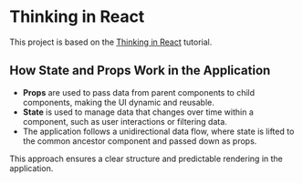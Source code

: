 # Thinking in React

This project is based on the [Thinking in React](https://react.dev/learn/thinking-in-react) tutorial.

## How State and Props Work in the Application

- **Props** are used to pass data from parent components to child components, making the UI dynamic and reusable.
- **State** is used to manage data that changes over time within a component, such as user interactions or filtering data.
- The application follows a unidirectional data flow, where state is lifted to the common ancestor component and passed down as props.

This approach ensures a clear structure and predictable rendering in the application.
